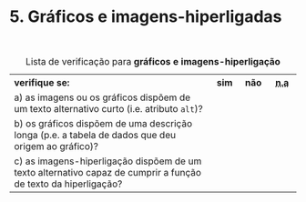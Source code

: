 # 5. Gráficos e imagens-hiperligadas

<table>
<caption>Lista de verificação para <strong>gráficos e imagens-hiperligação</strong></caption>
 <tr>
  <th style="width:70%; text-align:left;">verifique se:</th>
  <th style="width:10%">sim</th>
  <th style="width:10%">não</th>
  <th style="width:10%"><abbr title="não aplicável">n.a</abbr></th>
 </tr>
 <tr>
  <td>a) as imagens ou os gráficos dispõem de um texto alternativo curto (i.e. atributo <code>alt</code>)?</td>
  <td></td>
  <td></td>
  <td></td>
 </tr>
 <tr>
  <td>b) os gráficos dispõem de uma descrição longa (p.e. a tabela de dados que deu origem ao gráfico)?</td>
  <td></td>
  <td></td>
  <td></td>
 </tr>
 <tr>
  <td>c) as imagens-hiperligação dispõem de um texto alternativo capaz de cumprir a função de texto da hiperligação?</td>
  <td></td>
  <td></td>
  <td></td>
 </tr>
</table>
